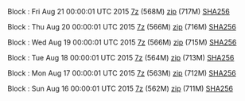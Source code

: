 Block : Fri Aug 21 00:00:01 UTC 2015 [7z](https://transfer.sh/APRKK/bootstrap.dat.20150821.7z) (568M) [zip](https://transfer.sh/1gjlEX/bootstrap.dat.20150821.zip) (717M) [SHA256](https://transfer.sh/1gQ8ds/sha256.txt)

Block : Thu Aug 20 00:00:01 UTC 2015 [7z](https://transfer.sh/vDI3A/bootstrap.dat.20150820.7z) (566M) [zip](https://transfer.sh/1fqmIT/bootstrap.dat.20150820.zip) (716M) [SHA256](https://transfer.sh/sahEO/sha256.txt)

Block : Wed Aug 19 00:00:01 UTC 2015 [7z](https://transfer.sh/rRIqz/bootstrap.dat.20150819.7z) (566M) [zip](https://transfer.sh/XKiEO/bootstrap.dat.20150819.zip) (715M) [SHA256](https://transfer.sh/15fTqi/sha256.txt)

Block : Tue Aug 18 00:00:01 UTC 2015 [7z](https://transfer.sh/1bVQaL/bootstrap.dat.20150818.7z) (564M) [zip](https://transfer.sh/ROGUg/bootstrap.dat.20150818.zip) (713M) [SHA256](https://transfer.sh/dRuF1/sha256.txt)

Block : Mon Aug 17 00:00:01 UTC 2015 [7z](https://transfer.sh/pkf6n/bootstrap.dat.20150817.7z) (563M) [zip](https://transfer.sh/TK1eJ/bootstrap.dat.20150817.zip) (712M) [SHA256](https://transfer.sh/yCbiM/sha256.txt)

Block : Sun Aug 16 00:00:01 UTC 2015 [7z](https://transfer.sh/s5C7E/bootstrap.dat.20150816.7z) (562M) [zip](https://transfer.sh/10x681/bootstrap.dat.20150816.zip) (711M) [SHA256](https://transfer.sh/1aL6D/sha256.txt)
